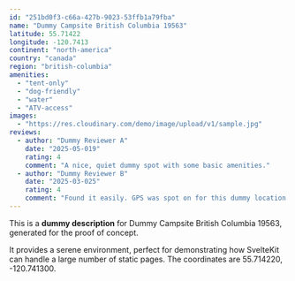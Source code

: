 ```yaml
---
id: "251bd0f3-c66a-427b-9023-53ffb1a79fba"
name: "Dummy Campsite British Columbia 19563"
latitude: 55.71422
longitude: -120.7413
continent: "north-america"
country: "canada"
region: "british-columbia"
amenities:
  - "tent-only"
  - "dog-friendly"
  - "water"
  - "ATV-access"
images:
  - "https://res.cloudinary.com/demo/image/upload/v1/sample.jpg"
reviews:
  - author: "Dummy Reviewer A"
    date: "2025-05-019"
    rating: 4
    comment: "A nice, quiet dummy spot with some basic amenities."
  - author: "Dummy Reviewer B"
    date: "2025-03-025"
    rating: 4
    comment: "Found it easily. GPS was spot on for this dummy location."
---
```


This is a **dummy description** for Dummy Campsite British Columbia 19563, generated for the proof of concept.

It provides a serene environment, perfect for demonstrating how SvelteKit can handle a large number of static pages. The coordinates are 55.714220, -120.741300.
